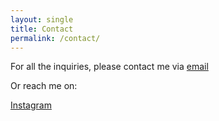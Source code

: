 ```yaml
---
layout: single
title: Contact
permalink: /contact/
---
```

For all the inquiries, please contact me via <a href = "mailto: katia@ukata.me">email</a>

Or reach me on:

<a href = "https://www.instagram.com/ukata.me/" target="_blank">Instagram</a>




